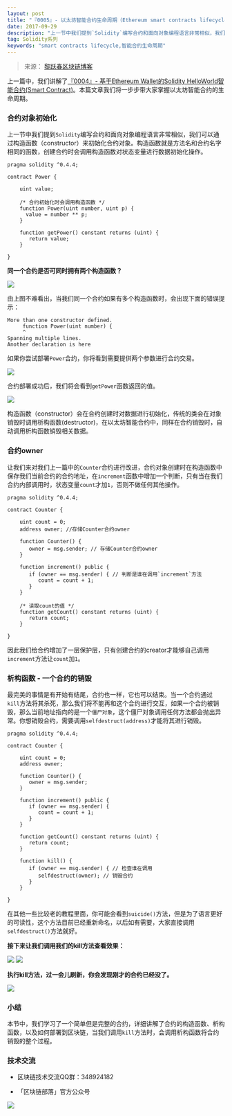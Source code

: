 ```yaml
---
layout: post
title: "『0005』- 以太坊智能合约生命周期（Ethereum smart contracts lifecycle）"
date: 2017-09-29
description: "上一节中我们提到`Solidity`编写合约和面向对象编程语言非常相似，我们可以通过构造函数（constructor）来初始化合约对象。构造函数就是方法名和合约名字相同的函数，创建合约时会调用构造函数对状态变量进行数据初始化操作。"
tag: Solidity系列
keywords: "smart contracts lifecycle,智能合约生命周期"
---
```



>来源： [黎跃春区块链博客](http://liyuechun.org)

上一篇中，我们讲解了[『0004』- 基于Ethereum Wallet的Solidity HelloWorld智能合约(Smart Contract)](http://liyuechun.org)。本篇文章我们将一步步带大家掌握以太坊智能合约的生命周期。

### 合约对象初始化

上一节中我们提到`Solidity`编写合约和面向对象编程语言非常相似，我们可以通过构造函数（constructor）来初始化合约对象。构造函数就是方法名和合约名字相同的函数，创建合约时会调用构造函数对状态变量进行数据初始化操作。

```
pragma solidity ^0.4.4;

contract Power {

    uint value;

    /* 合约初始化时会调用构造函数 */
    function Power(uint number, uint p) { 
      value = number ** p;
    }

    function getPower() constant returns (uint) {
       return value;
    }

}
```

**同一个合约是否可同时拥有两个构造函数？**

![](http://om1c35wrq.bkt.clouddn.com/WX20170929-114635@2x.png)

由上图不难看出，当我们同一个合约如果有多个构造函数时，会出现下面的错误提示：

```
More than one constructor defined.
     function Power(uint number) { 
     ^
Spanning multiple lines.
Another declaration is here
```




如果你尝试部署`Power`合约，你将看到需要提供两个参数进行合约交易。

![](http://om1c35wrq.bkt.clouddn.com/WX20170929-114327@2x.png)


合约部署成功后，我们将会看到`getPower`函数返回的值。

![](http://om1c35wrq.bkt.clouddn.com/WX20170929-115030@2x.png)

构造函数（constructor）会在合约创建时对数据进行初始化，传统的类会在对象销毁时调用析构函数(destructor)，在以太坊智能合约中，同样在合约销毁时，自动调用析构函数销毁相关数据。

### 合约owner

让我们来对我们上一篇中的`Counter`合约进行改进，合约对象创建时在构造函数中保存我们当前合约的合约地址，在`increment`函数中增加一个判断，只有当在我们合约内部调用时，状态变量`count`才加`1`，否则不做任何其他操作。

```
pragma solidity ^0.4.4;

contract Counter {
 
    uint count = 0;
    address owner; //存储Counter合约owner

    function Counter() {
       owner = msg.sender; // 存储Counter合约owner
    } 

    function increment() public {
       if (owner == msg.sender) { // 判断是谁在调用`increment`方法
          count = count + 1;
       }
    }
 
    /* 读取count的值 */
    function getCount() constant returns (uint) {
       return count;
    }
 
}
```

因此我们给合约增加了一层保护层，只有创建合约的creator才能够自己调用`increment`方法让`count`加`1`。


### 析构函数 - 一个合约的销毁

最完美的事情是有开始有结尾，合约也一样，它也可以结束。当一个合约通过`kill`方法将其杀死，那么我们将不能再和这个合约进行交互，如果一个合约被销毁，那么当前地址指向的是一个`僵尸对象`，这个僵尸对象调用任何方法都会抛出异常。你想销毁合约，需要调用`selfdestruct(address)`才能将其进行销毁。

```
pragma solidity ^0.4.4;

contract Counter {
 
    uint count = 0;
    address owner;

    function Counter() {
       owner = msg.sender;
    } 

    function increment() public {
       if (owner == msg.sender) {
          count = count + 1;
       }
    }
 
    function getCount() constant returns (uint) {
       return count;
    }

    function kill() {
       if (owner == msg.sender) { // 检查谁在调用
          selfdestruct(owner); // 销毁合约
       }
    }
 
}
```

在其他一些比较老的教程里面，你可能会看到`suicide()`方法，但是为了语言更好的可读性，这个方法目前已经重新命名，以后如有需要，大家直接调用`selfdestruct()`方法就好。

**接下来让我们调用我们的kill方法查看效果：**


![](http://om1c35wrq.bkt.clouddn.com/WX20170929-122451@2x.png)
![](http://om1c35wrq.bkt.clouddn.com/WX20170929-122525@2x.png)

**执行kill方法，过一会儿刷新，你会发现刚才的合约已经没了。**

![](http://om1c35wrq.bkt.clouddn.com/WX20170929-142449@2x.png)

### 小结

本节中，我们学习了一个简单但是完整的合约，详细讲解了合约的构造函数、析构函数，以及如何部署到区块链，当我们调用`kill`方法时，会调用析构函数将合约销毁的整个过程。

### 技术交流

- 区块链技术交流QQ群：348924182

- 「区块链部落」官方公众号

![](http://om1c35wrq.bkt.clouddn.com/%E5%8C%BA%E5%9D%97%E9%93%BE%E9%83%A8%E8%90%BD.png)


